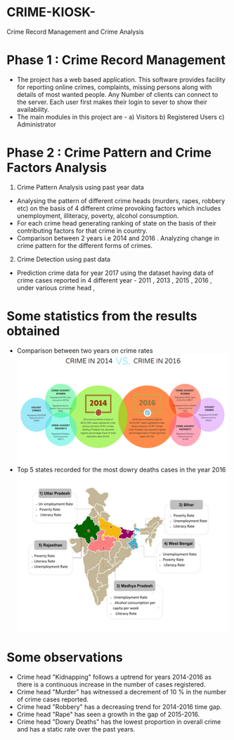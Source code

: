 # CRIME-KIOSK-
 Crime Record Management and Crime Analysis 
 
 # Phase 1 : Crime Record Management
 * The project  has a web based application. This software provides facility for reporting online crimes, complaints, missing persons along with details of most wanted people.
Any Number of clients can connect to the server. Each user first makes their login to sever to show their availability.
* The main modules in this project are -
    a) Visitors
    b) Registered Users
    c) Administrator

 # Phase 2 : Crime Pattern and Crime Factors Analysis 
1. Crime Pattern Analysis using past year data
*	Analysing the pattern of different crime heads (murders, rapes, robbery etc) on the basis of 4 different crime provoking factors which includes unemployment, illiteracy, poverty, alcohol consumption.
*	For each crime head generating ranking of state on the basis of their contributing factors for that crime in country.
*	Comparison between 2 years i.e 2014 and 2016 . Analyzing  change in crime pattern for the different forms of crimes. 
     
2. Crime Detection using  past data
*	Prediction crime data for year 2017 using the dataset having data of crime cases reported in 4 different year - 2011 , 2013 , 2015 , 2016 , under various crime head , 

 
# Some statistics from the results obtained
* Comparison between two years on crime rates
![alt text](https://github.com/hiiakku/CRIME-KIOSK-/blob/master/Crime%20Kiosk%20Website/web/pp.png)
* Top 5 states recorded for the most dowry deaths cases in the year 2016
![alt text](https://github.com/hiiakku/CRIME-KIOSK-/blob/master/Crime%20Kiosk%20Website/web/2016dowry.jpg)

# Some observations
*	Crime head "Kidnapping" follows a uptrend for years 2014-2016 as there is a continuous increase in the number of cases registered. 
*	Crime head "Murder" has witnessed a decrement of 10 % in the number of crime cases reported.
*	Crime head "Robbery" has a decreasing trend for 2014-2016 time gap.
*	Crime head "Rape" has seen a growth in the  gap of 2015-2016.
*	Crime head "Dowry Deaths" has the lowest proportion in overall crime and has a static rate over the past years.
